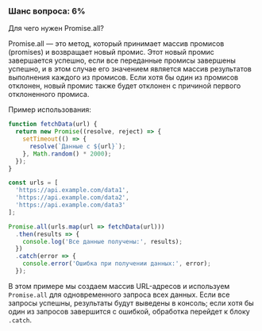 ### Шанс вопроса: 6%

Для чего нужен Promise.all?

Promise.all — это метод, который принимает массив промисов (promises) и возвращает новый промис. Этот новый промис завершается успешно, если все переданные промисы завершены успешно, и в этом случае его значением является массив результатов выполнения каждого из промисов. Если хотя бы один из промисов отклонен, новый промис также будет отклонен с причиной первого отклоненного промиса.

Пример использования:
```javascript
function fetchData(url) {
  return new Promise((resolve, reject) => {
    setTimeout(() => {
      resolve(`Данные с ${url}`);
    }, Math.random() * 2000);
  });
}

const urls = [
  'https://api.example.com/data1',
  'https://api.example.com/data2',
  'https://api.example.com/data3'
];

Promise.all(urls.map(url => fetchData(url)))
  .then(results => {
    console.log('Все данные получены:', results);
  })
  .catch(error => {
    console.error('Ошибка при получении данных:', error);
  });
```

В этом примере мы создаем массив URL-адресов и используем `Promise.all` для одновременного запроса всех данных. Если все запросы успешны, результаты будут выведены в консоль; если хотя бы один из запросов завершится с ошибкой, обработка перейдет к блоку `.catch`.